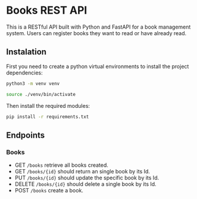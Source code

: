 # Books REST API

This is a RESTful API built with Python and FastAPI for a book management system. Users can register books they want to read or have already read.

## Instalation

First you need to create a python virtual environments to install the project dependencies:

```bash
python3 -m venv venv
```

```bash
source ./venv/bin/activate
```

Then install the required modules:

```bash
pip install -r requirements.txt
```

## Endpoints

### Books

- GET `/books` retrieve all books created.
- GET `/books/{id}` should return an single book by its Id.
- PUT `/books/{id}` should update the specific book by its Id.
- DELETE `/books/{id}` should delete a single book by its Id.
- POST `/books` create a book.